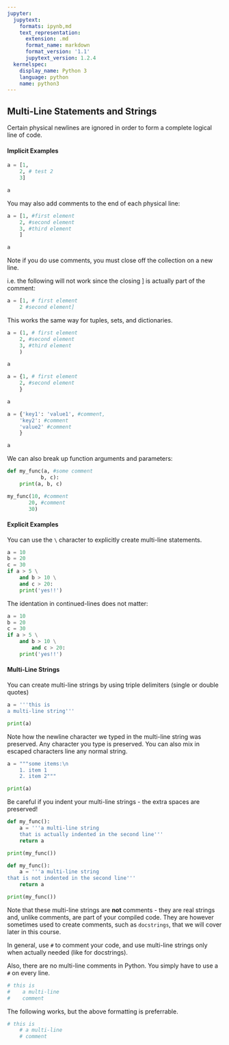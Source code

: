```yaml
---
jupyter:
  jupytext:
    formats: ipynb,md
    text_representation:
      extension: .md
      format_name: markdown
      format_version: '1.1'
      jupytext_version: 1.2.4
  kernelspec:
    display_name: Python 3
    language: python
    name: python3
---
```


## Multi-Line Statements and Strings


Certain physical newlines are ignored in order to form a complete logical line of code.


#### Implicit Examples

```python
a = [1, 
    2, # test 2 
    3]
```

```python
a
```

You may also add comments to the end of each physical line:

```python
a = [1, #first element
    2, #second element
    3, #third element
    ]
```

```python
a
```

Note if you do use comments, you must close off the collection on a new line.

i.e. the following will not work since the closing ] is actually part of the comment:

```python
a = [1, # first element
    2 #second element]
```

This works the same way for tuples, sets, and dictionaries.

```python
a = (1, # first element
    2, #second element
    3, #third element
    )
```

```python
a
```

```python
a = {1, # first element
    2, #second element
    }
```

```python
a
```

```python
a = {'key1': 'value1', #comment,
    'key2': #comment
    'value2' #comment
    }
```

```python
a
```

We can also break up function arguments and parameters:

```python
def my_func(a, #some comment
           b, c):
    print(a, b, c)
```

```python
my_func(10, #comment
       20, #comment
       30)
```

#### Explicit Examples


You can use the ``\`` character to explicitly create multi-line statements.

```python
a = 10
b = 20
c = 30
if a > 5 \
    and b > 10 \
    and c > 20:
    print('yes!!')
```

The identation in continued-lines does not matter:

```python
a = 10
b = 20
c = 30
if a > 5 \
    and b > 10 \
        and c > 20:
    print('yes!!')
```

#### Multi-Line Strings


You can create multi-line strings by using triple delimiters (single or double quotes)

```python
a = '''this is
a multi-line string'''
```

```python
print(a)
```

Note how the newline character we typed in the multi-line string was preserved. Any character you type is preserved. You can also mix in escaped characters line any normal string.

```python
a = """some items:\n
    1. item 1
    2. item 2"""
```

```python
print(a)
```

Be careful if you indent your multi-line strings - the extra spaces are preserved!

```python
def my_func():
    a = '''a multi-line string
    that is actually indented in the second line'''
    return a
```

```python
print(my_func())
```

```python
def my_func():
    a = '''a multi-line string
that is not indented in the second line'''
    return a
```

```python
print(my_func())
```

Note that these multi-line strings are **not** comments - they are real strings and, unlike comments, are part of your compiled code. They are however sometimes used to create comments, such as ``docstrings``, that we will cover later in this course.


In general, use ``#`` to comment your code, and use multi-line strings only when actually needed (like for docstrings).


Also, there are no multi-line comments in Python. You simply have to use a ``#`` on every line.

```python
# this is
#    a multi-line
#    comment
```

The following works, but the above formatting is preferrable.

```python
# this is
    # a multi-line
    # comment
```
